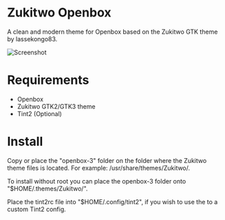 Zukitwo Openbox
===============

A clean and modern theme for Openbox based on the Zukitwo GTK theme by lassekongo83.

![Screenshot](https://raw.github.com/mylesthaiss/Zukitwo-Openbox/master/Screenshot.png)

Requirements
============
- Openbox
- Zukitwo GTK2/GTK3 theme
- Tint2 (Optional)

Install
=======

Copy or place the "openbox-3" folder on the folder where the Zukitwo theme files is located. For example: /usr/share/themes/Zukitwo/.

To install without root you can place the openbox-3 folder onto "$HOME/.themes/Zukitwo/".

Place the tint2rc file into "$HOME/.config/tint2", if you wish to use the to a custom Tint2 config.